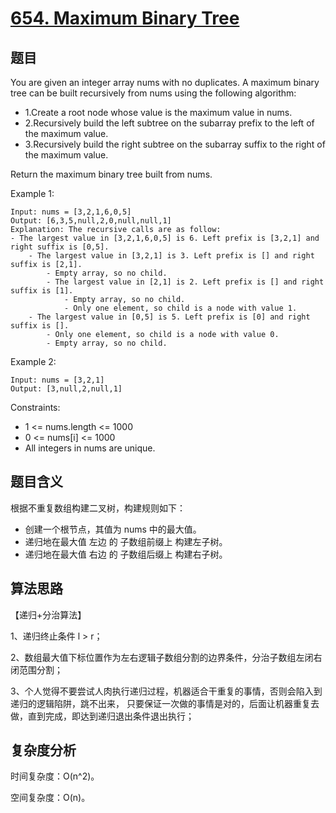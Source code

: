 # [654. Maximum Binary Tree](https://leetcode.com/problems/maximum-binary-tree/)

## 题目

You are given an integer array nums with no duplicates. A maximum binary tree can be built recursively from nums using the following algorithm:
- 1.Create a root node whose value is the maximum value in nums.
- 2.Recursively build the left subtree on the subarray prefix to the left of the maximum value.
- 3.Recursively build the right subtree on the subarray suffix to the right of the maximum value.

Return the maximum binary tree built from nums.

Example 1:
```
Input: nums = [3,2,1,6,0,5]
Output: [6,3,5,null,2,0,null,null,1]
Explanation: The recursive calls are as follow:
- The largest value in [3,2,1,6,0,5] is 6. Left prefix is [3,2,1] and right suffix is [0,5].
    - The largest value in [3,2,1] is 3. Left prefix is [] and right suffix is [2,1].
        - Empty array, so no child.
        - The largest value in [2,1] is 2. Left prefix is [] and right suffix is [1].
            - Empty array, so no child.
            - Only one element, so child is a node with value 1.
    - The largest value in [0,5] is 5. Left prefix is [0] and right suffix is [].
        - Only one element, so child is a node with value 0.
        - Empty array, so no child.
```

Example 2:
```
Input: nums = [3,2,1]
Output: [3,null,2,null,1]
```

Constraints:
- 1 <= nums.length <= 1000
- 0 <= nums[i] <= 1000
- All integers in nums are unique.

## 题目含义

根据不重复数组构建二叉树，构建规则如下：

- 创建一个根节点，其值为 nums 中的最大值。
- 递归地在最大值 左边 的 子数组前缀上 构建左子树。
- 递归地在最大值 右边 的 子数组后缀上 构建右子树。

## 算法思路

【递归+分治算法】

1、递归终止条件 l > r；

2、数组最大值下标位置作为左右逻辑子数组分割的边界条件，分治子数组左闭右闭范围分割；

3、个人觉得不要尝试人肉执行递归过程，机器适合干重复的事情，否则会陷入到递归的逻辑陷阱，跳不出来，
只要保证一次做的事情是对的，后面让机器重复去做，直到完成，即达到递归退出条件退出执行；

## 复杂度分析

时间复杂度：O(n^2)。

空间复杂度：O(n)。
